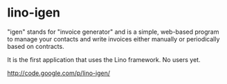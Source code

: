 # lino-igen #

"igen" stands for "invoice generator" and is a simple, web-based program to manage your contacts and write invoices either manually or periodically based on contracts.

It is the first application that uses the Lino framework. No users yet.

http://code.google.com/p/lino-igen/